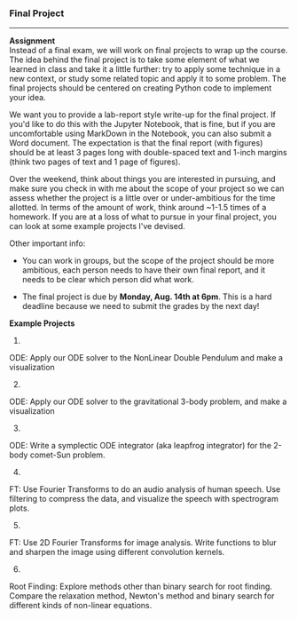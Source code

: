 ### Final Project
----
**Assignment**
<br>
Instead of a final exam, we will work on final projects to wrap up the course.
The idea behind the final project is to take some element of what we learned in class and take it a little further: try to apply some technique in a new context, or study some related topic and apply it to some problem.
The final projects should be centered on creating Python code to implement your idea. 

We want you to provide a lab-report style write-up for the final project.
If you'd like to do this with the Jupyter Notebook, that is fine, but if you are uncomfortable using MarkDown in the Notebook, you can also submit a Word document.
The expectation is that the final report (with figures) should be at least 3 pages long with double-spaced text and 1-inch margins (think two pages of text and 1 page of figures).

Over the weekend, think about things you are interested in pursuing, and make sure you check in with me about the scope of your project so we can assess whether the project is a little over or under-ambitious for the time allotted.
In terms of the amount of work, think around ~1-1.5 times of a homework.
If you are at a loss of what to pursue in your final project, you can look at some example projects I've devised. 

Other important info:

* You can work in groups, but the scope of the project should be more ambitious, each person needs to have their own final report,
and it needs to be clear which person did what work. 

* The final project is due by **Monday, Aug. 14th at 6pm**. This is a hard deadline because we need to submit the grades by the next day!


**Example Projects**

1.
ODE: Apply our ODE solver to the NonLinear Double Pendulum and make a visualization

2.
ODE: Apply our ODE solver to the gravitational 3-body problem, and make a visualization

3.
ODE: Write a symplectic ODE integrator (aka leapfrog integrator) for the 2-body comet-Sun problem.

4.
FT: Use Fourier Transforms to do an audio analysis of human speech. Use filtering to compress the data, and visualize the speech with
spectrogram plots.

5.
FT: Use 2D Fourier Transforms for image analysis. Write functions to blur and sharpen the image using different convolution kernels.

6.
Root Finding: Explore methods other than binary search for root finding. Compare the relaxation method, Newton's method and binary search for different kinds of non-linear equations.





